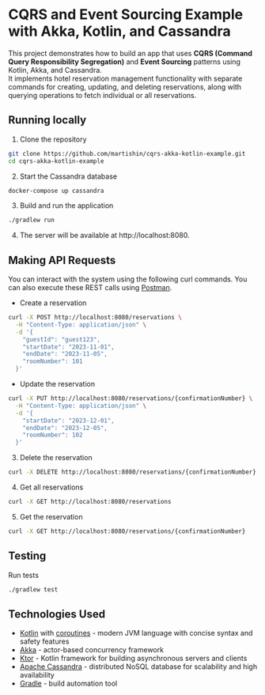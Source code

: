 # CQRS and Event Sourcing Example with Akka, Kotlin, and Cassandra

This project demonstrates how to build an app that uses **CQRS (Command Query Responsibility Segregation)** and **Event Sourcing** patterns using Kotlin, Akka, and Cassandra.   
It implements hotel reservation management functionality with separate commands for creating, updating, and deleting reservations, along with querying operations to fetch individual or all reservations.

## Running locally
1. Clone the repository
```bash
git clone https://github.com/martishin/cqrs-akka-kotlin-example.git
cd cqrs-akka-kotlin-example
```
2. Start the Cassandra database
```bash
docker-compose up cassandra
```
3. Build and run the application
```bash
./gradlew run
```
4. The server will be available at http://localhost:8080.

## Making API Requests
You can interact with the system using the following curl commands. You can also execute these REST calls using [Postman](https://www.postman.com/).
* Create a reservation
```bash
curl -X POST http://localhost:8080/reservations \
  -H "Content-Type: application/json" \
  -d '{
    "guestId": "guest123",
    "startDate": "2023-11-01",
    "endDate": "2023-11-05",
    "roomNumber": 101
  }'
```

* Update the reservation
```bash
curl -X PUT http://localhost:8080/reservations/{confirmationNumber} \
  -H "Content-Type: application/json" \
  -d '{
    "startDate": "2023-12-01",
    "endDate": "2023-12-05",
    "roomNumber": 102
  }'       
```
3. Delete the reservation
```bash
curl -X DELETE http://localhost:8080/reservations/{confirmationNumber}
```
4. Get all reservations
```bash
curl -X GET http://localhost:8080/reservations
```
5. Get the reservation
```bash
curl -X GET http://localhost:8080/reservations/{confirmationNumber}
```

## Testing
Run tests
```bash 
./gradlew test
```

## Technologies Used
* [Kotlin](https://kotlinlang.org/) with [coroutines](https://kotlinlang.org/docs/coroutines-overview.html) - modern JVM language with concise syntax and safety features
* [Akka](https://akka.io/) - actor-based concurrency framework
* [Ktor](https://ktor.io/) - Kotlin framework for building asynchronous servers and clients
* [Apache Cassandra](https://cassandra.apache.org/_/index.html) - distributed NoSQL database for scalability and high availability
* [Gradle](https://gradle.org/) - build automation tool
